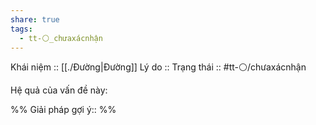 ```yaml
---
share: true
tags:
  - tt-⚪_chưaxácnhận
---
```


Khái niệm :: [[./Đường|Đường]]
Lý do :: 
Trạng thái :: #tt-⚪/chưaxácnhận

Hệ quả của vấn đề này:


%%
Giải pháp gợi ý:: 
%%

